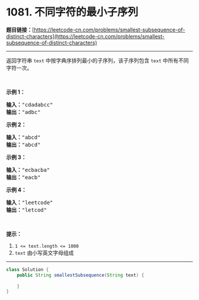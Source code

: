 # 1081. 不同字符的最小子序列

**题目链接：**[https://leetcode-cn.com/problems/smallest-subsequence-of-distinct-characters](https://leetcode-cn.com/problems/smallest-subsequence-of-distinct-characters)

---

<div class="content__1Y2H">
 <div class="notranslate">
  <p>返回字符串 <code>text</code>&nbsp;中按字典序排列最小的子序列，该子序列包含&nbsp;<code>text</code>&nbsp;中所有不同字符一次。</p> 
  <p>&nbsp;</p> 
  <p><strong>示例 1：</strong></p> 
  <pre class="language-text"><strong>输入：</strong>"cdadabcc"
<strong>输出：</strong>"adbc"
</pre> 
  <p><strong>示例 2：</strong></p> 
  <pre class="language-text"><strong>输入：</strong>"abcd"
<strong>输出：</strong>"abcd"
</pre> 
  <p><strong>示例 3：</strong></p> 
  <pre class="language-text"><strong>输入：</strong>"ecbacba"
<strong>输出：</strong>"eacb"
</pre> 
  <p><strong>示例 4：</strong></p> 
  <pre class="language-text"><strong>输入：</strong>"leetcode"
<strong>输出：</strong>"letcod"
</pre> 
  <p>&nbsp;</p> 
  <p><strong>提示：</strong></p> 
  <ol> 
   <li><code>1 &lt;= text.length &lt;= 1000</code></li> 
   <li><code>text</code>&nbsp;由小写英文字母组成</li> 
  </ol> 
 </div>
</div>

---

```java
class Solution {
    public String smallestSubsequence(String text) {
        
    }
}
```
